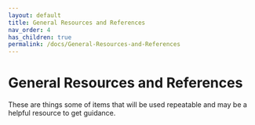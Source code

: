 ```yaml
---
layout: default
title: General Resources and References
nav_order: 4
has_children: true
permalink: /docs/General-Resources-and-References
---
```


# General Resources and References

These are things some of items that will be used repeatable and may be a helpful resource to get guidance.
